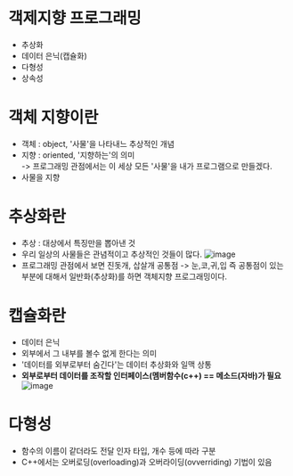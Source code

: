 # 객제지향 프로그래밍
- 추상화
- 데이터 은닉(캡슐화)
- 다형성
- 상속성

# 객체 지향이란
- 객체 : object, '사물'을 나타내느 추상적인 개념
- 지향 : oriented, '지향하는'의 의미 <br> -> 프로그래밍 관점에서는 이 세상 모든 '사물'을 내가 프로그램으로 만들겠다.
- 사물을 지향
 
# 추상화란
- 추상 : 대상에서 특징만을 뽑아낸 것
- 우리 일상의 사물들은 관념적이고 추상적인 것들이 많다.
![image](https://user-images.githubusercontent.com/82345970/160566073-32d84ab5-9967-4ef0-8d25-9278d6c695c1.png)
- 프로그래밍 관점에서 보면 진돗개, 삽살개 공통점 -> 눈,코,귀,입 즉 공통점이 있는 부분에 대해서 일반화(추상화)를 하면 객체지향 프로그래밍이다.

# 캡슐화란
- 데이터 은닉
- 외부에서 그 내부를 볼수 없게 한다는 의미
- '데이터를 외부로부터 숨긴다'는 데이터 추상화와 일맥 상통
- **외부로부터 데이터를 조작할 인터페이스(멤버함수(c++) == 메소드(자바)가 필요**
![image](https://user-images.githubusercontent.com/82345970/160569551-7d31e53c-c6c3-4cca-96d5-ef25f1ee2b82.png)

# 다형성
- 함수의 이름이 같더라도 전달 인자 타입, 개수 등에 따라 구분
- C++에서는 오버로딩(overloading)과 오버라이딩(ovverriding) 기법이 있음
